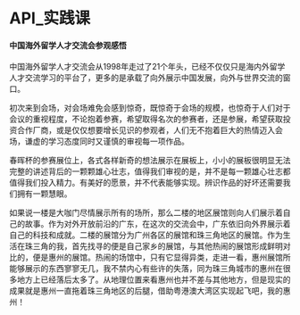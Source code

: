# API_实践课

#### 中国海外留学人才交流会参观感悟

中国海外留学人才交流会从1998年走过了21个年头，已经不仅仅只是海内外留学人才交流学习的平台了，更多的是承载了向外展示中国发展，向外与世界交流的窗口。

初次来到会场，对会场难免会感到惊奇，既惊奇于会场的规模，也惊奇于人们对于会议的重视程度，不论抱着参赛，希望取得名次的参赛者，还是参展，希望获取投资合作厂商，或是仅仅想要增长见识的参观者，人们无不抱着巨大的热情迈入会场，谦虚的学习态度同时又谨慎的审视每一项作品。

春晖杯的参赛展位上，各式各样新奇的想法展示在展板上，小小的展板很明显无法完整的讲述背后的一颗颗雄心壮志，值得我们审视的是，并不是每一颗雄心壮志都值得我们投入精力。有美好的愿景，并不代表能够实现。辨识作品的好坏还需要我们拥有一颗慧眼。

如果说一楼是大咖门尽情展示所有的场所，那么二楼的地区展馆则向人们展示着自己的故事。作为对外开放前沿的广东，在这次的交流会中，广东依旧向外界展示着自己的科技和成就。二楼的展馆分为广州各区的展馆和珠三角地区的展馆。作为生活在珠三角的我，首先找寻的便是自己家乡的展馆，与其他热闹的展馆形成鲜明对比的，便是惠州的展馆。热闹的场馆中，只有它显得异类，走进一看，惠州展馆所能够展示的东西寥寥无几，我不禁内心有些许的失落，同为珠三角城市的惠州在很多地方上已经落后太多了。从地理位置来看惠州也并不差与其他地方，但是现实的成果就是惠州一直拖着珠三角地区的后腿，借助粤港澳大湾区实现起飞吧，我的惠州！


